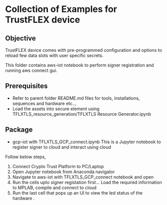 # Collection of Examples for TrustFLEX device

## Objective
TrustFLEX device comes with pre-programmed configuration and options to reload few data slots with user specific secrets.

This folder contains aws-iot notebook to perform signer registration and running aws connect gui.

## Prerequisites
   - Refer to parent folder README.md files for tools, installations, sequences and hardware etc..,
   - Load the assets into secure element using TFLXTLS_resource_generation/TFLXTLS Resource Generator.ipynb

## Package
 - gcp-iot with TFLXTLS_GCP_connect.ipynb
This is a Jupyter notebook to register signer to cloud and interact using cloud

Follow below steps,
1. Connect Crypto Trust Platform to PC/Laptop
2. Open Jupyter notebook from Anaconda navigator
3. Navigate to aws-iot with TFLXTLS_GCP_connect notebook and open
4. Run the cells upto signer registation first... Load the required information to MPLAB, compile and connect to cloud
5. Run the last cell that pops up an UI to view the led status of the hardware .
